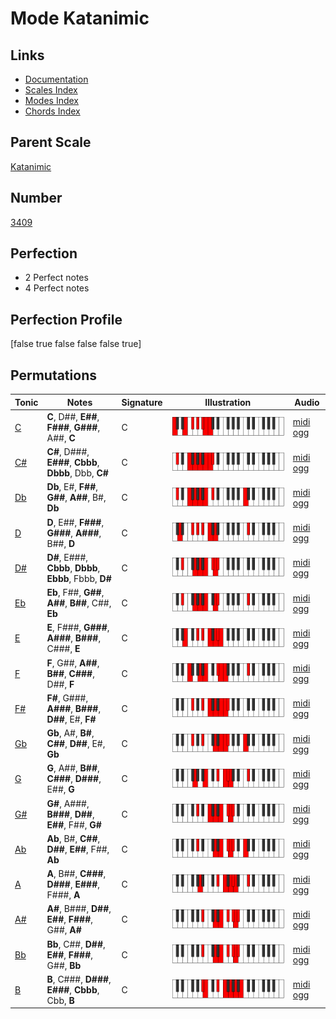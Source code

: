 # Mode Katanimic

## Links

- [Documentation](index.md)
- [Scales Index](Scales.md)
- [Modes Index](Modes.md)
- [Chords Index](Chords.md)

## Parent Scale

[Katanimic](ScaleKatanimic.md)

## Number

[3409](https://ianring.com/musictheory/scales/3409)

## Perfection

- 2 Perfect notes
- 4 Perfect notes

## Perfection Profile

[false true false false false true]

## Permutations

| Tonic | Notes | Signature | Illustration | Audio |
|-------|-------|-----------|--------------|-------|
| [C](ModeCNaturalKatanimic.md) | **C**, D##, **E##**, **F###**, **G###**, A##, **C** | C | ![CNaturalKatanimic](ModeCNaturalKatanimic.png) | [midi](ModeCNaturalKatanimic.mid) [ogg](ModeCNaturalKatanimic.ogg) |
| [C#](ModeCSharpKatanimic.md) | **C#**, D###, **E###**, **Cbbb**, **Dbbb**, Dbb, **C#** | C | ![CSharpKatanimic](ModeCSharpKatanimic.png) | [midi](ModeCSharpKatanimic.mid) [ogg](ModeCSharpKatanimic.ogg) |
| [Db](ModeDFlatKatanimic.md) | **Db**, E#, **F##**, **G##**, **A##**, B#, **Db** | C | ![DFlatKatanimic](ModeDFlatKatanimic.png) | [midi](ModeDFlatKatanimic.mid) [ogg](ModeDFlatKatanimic.ogg) |
| [D](ModeDNaturalKatanimic.md) | **D**, E##, **F###**, **G###**, **A###**, B##, **D** | C | ![DNaturalKatanimic](ModeDNaturalKatanimic.png) | [midi](ModeDNaturalKatanimic.mid) [ogg](ModeDNaturalKatanimic.ogg) |
| [D#](ModeDSharpKatanimic.md) | **D#**, E###, **Cbbb**, **Dbbb**, **Ebbb**, Fbbb, **D#** | C | ![DSharpKatanimic](ModeDSharpKatanimic.png) | [midi](ModeDSharpKatanimic.mid) [ogg](ModeDSharpKatanimic.ogg) |
| [Eb](ModeEFlatKatanimic.md) | **Eb**, F##, **G##**, **A##**, **B##**, C##, **Eb** | C | ![EFlatKatanimic](ModeEFlatKatanimic.png) | [midi](ModeEFlatKatanimic.mid) [ogg](ModeEFlatKatanimic.ogg) |
| [E](ModeENaturalKatanimic.md) | **E**, F###, **G###**, **A###**, **B###**, C###, **E** | C | ![ENaturalKatanimic](ModeENaturalKatanimic.png) | [midi](ModeENaturalKatanimic.mid) [ogg](ModeENaturalKatanimic.ogg) |
| [F](ModeFNaturalKatanimic.md) | **F**, G##, **A##**, **B##**, **C###**, D##, **F** | C | ![FNaturalKatanimic](ModeFNaturalKatanimic.png) | [midi](ModeFNaturalKatanimic.mid) [ogg](ModeFNaturalKatanimic.ogg) |
| [F#](ModeFSharpKatanimic.md) | **F#**, G###, **A###**, **B###**, **D##**, E#, **F#** | C | ![FSharpKatanimic](ModeFSharpKatanimic.png) | [midi](ModeFSharpKatanimic.mid) [ogg](ModeFSharpKatanimic.ogg) |
| [Gb](ModeGFlatKatanimic.md) | **Gb**, A#, **B#**, **C##**, **D##**, E#, **Gb** | C | ![GFlatKatanimic](ModeGFlatKatanimic.png) | [midi](ModeGFlatKatanimic.mid) [ogg](ModeGFlatKatanimic.ogg) |
| [G](ModeGNaturalKatanimic.md) | **G**, A##, **B##**, **C###**, **D###**, E##, **G** | C | ![GNaturalKatanimic](ModeGNaturalKatanimic.png) | [midi](ModeGNaturalKatanimic.mid) [ogg](ModeGNaturalKatanimic.ogg) |
| [G#](ModeGSharpKatanimic.md) | **G#**, A###, **B###**, **D##**, **E##**, F##, **G#** | C | ![GSharpKatanimic](ModeGSharpKatanimic.png) | [midi](ModeGSharpKatanimic.mid) [ogg](ModeGSharpKatanimic.ogg) |
| [Ab](ModeAFlatKatanimic.md) | **Ab**, B#, **C##**, **D##**, **E##**, F##, **Ab** | C | ![AFlatKatanimic](ModeAFlatKatanimic.png) | [midi](ModeAFlatKatanimic.mid) [ogg](ModeAFlatKatanimic.ogg) |
| [A](ModeANaturalKatanimic.md) | **A**, B##, **C###**, **D###**, **E###**, F###, **A** | C | ![ANaturalKatanimic](ModeANaturalKatanimic.png) | [midi](ModeANaturalKatanimic.mid) [ogg](ModeANaturalKatanimic.ogg) |
| [A#](ModeASharpKatanimic.md) | **A#**, B###, **D##**, **E##**, **F###**, G##, **A#** | C | ![ASharpKatanimic](ModeASharpKatanimic.png) | [midi](ModeASharpKatanimic.mid) [ogg](ModeASharpKatanimic.ogg) |
| [Bb](ModeBFlatKatanimic.md) | **Bb**, C##, **D##**, **E##**, **F###**, G##, **Bb** | C | ![BFlatKatanimic](ModeBFlatKatanimic.png) | [midi](ModeBFlatKatanimic.mid) [ogg](ModeBFlatKatanimic.ogg) |
| [B](ModeBNaturalKatanimic.md) | **B**, C###, **D###**, **E###**, **Cbbb**, Cbb, **B** | C | ![BNaturalKatanimic](ModeBNaturalKatanimic.png) | [midi](ModeBNaturalKatanimic.mid) [ogg](ModeBNaturalKatanimic.ogg) |
